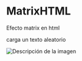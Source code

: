 # MatrixHTML

Efecto matrix en html

carga un texto aleatorio

![Descripción de la imagen](mgMatrixHtml.png)

